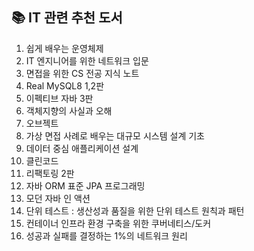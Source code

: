 ## 📚 IT 관련 추천 도서
1. 쉽게 배우는 운영체제
2. IT 엔지니어를 위한 네트워크 입문
3. 면접을 위한 CS 전공 지식 노트
4. Real MySQL8 1,2판
5. 이펙티브 자바 3판
6. 객체지향의 사실과 오해
7. 오브젝트
8. 가상 면접 사례로 배우는 대규모 시스템 설계 기초
9. 데이터 중심 애플리케이션 설계
10. 클린코드
11. 리팩토링 2판
12. 자바 ORM 표준 JPA 프로그래밍
13. 모던 자바 인 액션
14. 단위 테스트 : 생산성과 품질을 위한 단위 테스트 원칙과 패턴
15. 컨테이너 인프라 환경 구축을 위한 쿠버네티스/도커
16. 성공과 실패를 결정하는 1%의 네트워크 원리
